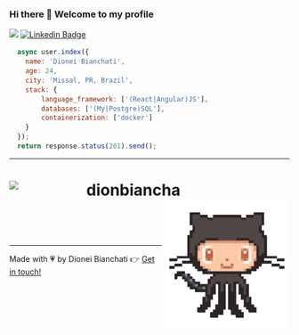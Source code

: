 ### Hi there 👋 Welcome to my profile

![](https://visitor-badge.glitch.me/badge?page_id=dionbiancha.dionbiancha)
[![Linkedin Badge](https://img.shields.io/badge/-LinkedIn-blue?style=flat-square&logo=Linkedin&logoColor=white&link=https://www.linkedin.com/in/dionbiancha/)](https://www.linkedin.com/in/dionbiancha/)

```javascript
  async user.index({
    name: 'Dionei Bianchati',
    age: 24,
    city: 'Missal, PR, Brazil',
    stack: {
        language_framework: ['(React|Angular)JS'],
        databases: ['(My|Postgre)SQL'],
        containerization: ['docker']
    }
  });
  return response.status(201).send();
```

<hr>
<h1 align="center">
  <img alt="dionbiancha" src="https://github-readme-stats.codestackr.vercel.app/api?username=dionbiancha&show_icons=true&hide_border=true&theme=dark" width="430px" align="left"/>
  <img align='right' src="https://raw.githubusercontent.com/iCharlesZ/FigureBed/master/img/octocat.gif" width="230">
</h1>

<br>
<br>
<br>
<br>
<br>
<br>
<hr>

Made with :heartpulse: by Dionei Bianchati :point_right: [Get in touch!](http://wa.me/5545988269789)




